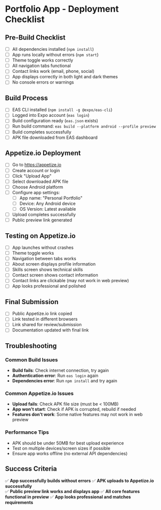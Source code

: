 # Portfolio App - Deployment Checklist

## Pre-Build Checklist

- [ ] All dependencies installed (`npm install`)
- [ ] App runs locally without errors (`npm start`)
- [ ] Theme toggle works correctly
- [ ] All navigation tabs functional
- [ ] Contact links work (email, phone, social)
- [ ] App displays correctly in both light and dark themes
- [ ] No console errors or warnings

## Build Process

- [ ] EAS CLI installed (`npm install -g @expo/eas-cli`)
- [ ] Logged into Expo account (`eas login`)
- [ ] Build configuration ready (`eas.json` exists)
- [ ] Run build command: `eas build --platform android --profile preview`
- [ ] Build completes successfully
- [ ] APK file downloaded from EAS dashboard

## Appetize.io Deployment

- [ ] Go to https://appetize.io
- [ ] Create account or login
- [ ] Click "Upload App"
- [ ] Select downloaded APK file
- [ ] Choose Android platform
- [ ] Configure app settings:
  - [ ] App name: "Personal Portfolio"
  - [ ] Device: Any Android device
  - [ ] OS Version: Latest available
- [ ] Upload completes successfully
- [ ] Public preview link generated

## Testing on Appetize.io

- [ ] App launches without crashes
- [ ] Theme toggle works
- [ ] Navigation between tabs works
- [ ] About screen displays profile information
- [ ] Skills screen shows technical skills
- [ ] Contact screen shows contact information
- [ ] Contact links are clickable (may not work in web preview)
- [ ] App looks professional and polished

## Final Submission

- [ ] Public Appetize.io link copied
- [ ] Link tested in different browsers
- [ ] Link shared for review/submission
- [ ] Documentation updated with final link

## Troubleshooting

### Common Build Issues
- **Build fails**: Check internet connection, try again
- **Authentication error**: Run `eas login` again
- **Dependencies error**: Run `npm install` and try again

### Common Appetize.io Issues
- **Upload fails**: Check APK file size (must be < 100MB)
- **App won't start**: Check if APK is corrupted, rebuild if needed
- **Features don't work**: Some native features may not work in web preview

### Performance Tips
- APK should be under 50MB for best upload experience
- Test on multiple devices/screen sizes if possible
- Ensure app works offline (no external API dependencies)

## Success Criteria

✅ **App successfully builds without errors**
✅ **APK uploads to Appetize.io successfully**  
✅ **Public preview link works and displays app**
✅ **All core features functional in preview**
✅ **App looks professional and matches requirements**
